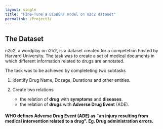 ```yaml
---
layout: single
title: "Fine-Tune a BioBERT model on n2c2 dataset"
permalink: /Project3/
---
```


## The Dataset

n2c2, a wordplay on i2b2, is a dataset created for a competetion hosted by Harvard University. The task was to create a set of medical documents in which different information related to drugs are annotated. 


The task was to be achieved by completeting two subtasks 

1. Identify Drug Name, Dosage, Durations and other entities.  
    
2. Create two relations 
    *  the relation of **drug** with **symptoms** and __diseases__.
    * the relation of __drugs__ with __Adverse Drug Event__ (ADE).
     

#### WHO defines Adverse Drug Event (ADE) as "an injury resulting from medical intervention related to a drug". Eg. Drug administration errors.

